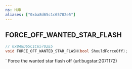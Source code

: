 ```yaml
---
ns: HUD
aliases: ["0xba8d65c1c65702e5"]
---
```

## FORCE_OFF_WANTED_STAR_FLASH

```c
// 0xBA8D65C1C65702E5
void FORCE_OFF_WANTED_STAR_FLASH(bool ShouldForceOff);
```

` Force the wanted star flash off (url:bugstar:2071172)


